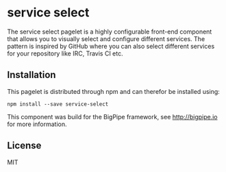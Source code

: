 # service select

The service select pagelet is a highly configurable front-end component that
allows you to visually select and configure different services. The pattern is
inspired by GitHub where you can also select different services for your
repository like IRC, Travis CI etc.

## Installation

This pagelet is distributed through npm and can therefor be installed using:

```
npm install --save service-select
```

This component was build for the BigPipe framework, see http://bigpipe.io for
more information.

## License

MIT
